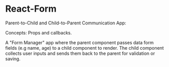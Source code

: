 # React-Form
Parent-to-Child and Child-to-Parent Communication App:

Concepts: Props and callbacks.

A "Form Manager" app where the parent component passes data form fields (e.g name, age) to a child component to render.
The child component collects user inputs and sends them back to the parent for validation or saving.
